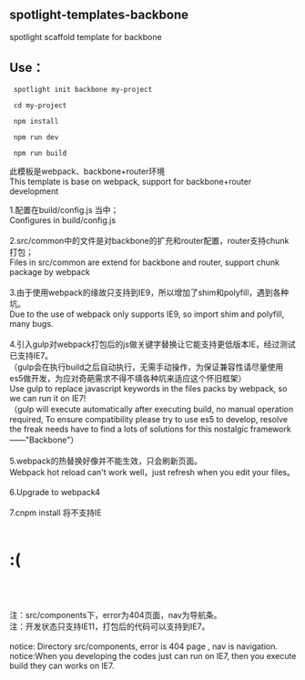 
## spotlight-templates-backbone
spotlight scaffold template for backbone<br>

## Use：

     spotlight init backbone my-project

     cd my-project

     npm install

     npm run dev

     npm run build

此模板是webpack、backbone+router环境<br>
This template is base on webpack, support for backbone+router development <br>

1.配置在build/config.js 当中；<br>
  Configures in build/config.js <br><br>
2.src/common中的文件是对backbone的扩充和router配置，router支持chunk打包；<br>
  Files in src/common are extend for backbone and router, support chunk package by webpack<br><br>
3.由于使用webpack的缘故只支持到IE9，所以增加了shim和polyfill，遇到各种坑。<br>
  Due to the use of webpack only supports IE9, so import shim and polyfill, many bugs.<br><br>
4.引入gulp对webpack打包后的js做关键字替换让它能支持更低版本IE，经过测试已支持IE7。<br>
（gulp会在执行build之后自动执行，无需手动操作，为保证兼容性请尽量使用es5做开发，为应对奇葩需求不得不填各种坑来适应这个怀旧框架）<br>
  Use gulp to replace javascript keywords in the files packs by webpack, so we can run it on IE7!<br>
（gulp will execute automatically after executing build, no manual operation required, To ensure compatibility please try to use es5 to develop, resolve the freak needs have to find a lots of solutions for this nostalgic framework ——"Backbone"）<br><br>
5.webpack的热替换好像并不能生效，只会刷新页面。<br>
Webpack hot reload can't work well，just refresh when you edit your files。<br>
<br>
6.Upgrade to webpack4<br>
<br>
7.cnpm install 将不支持IE<br>
<br>


# :(

<br><br><br>
注：src/components下，error为404页面，nav为导航条。<br>
注：开发状态只支持IE11，打包后的代码可以支持到IE7。<br>
<br>
notice: Directory src/components, error is 404 page , nav is navigation.<br>
notice:When you developing the codes just can run on IE7, then you execute build they can works on IE7.
